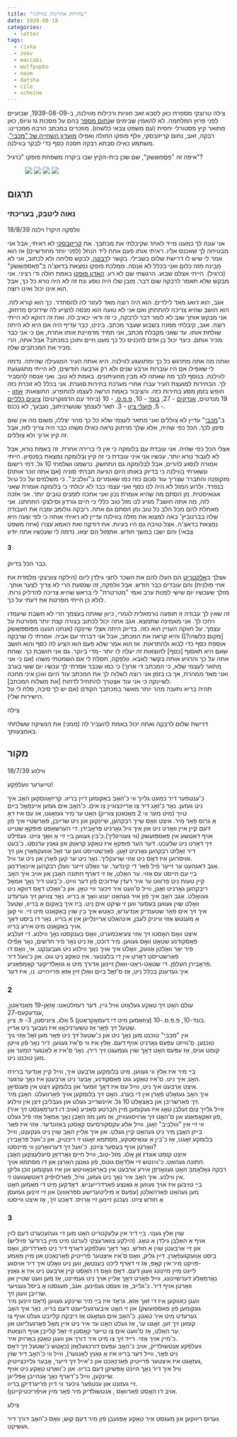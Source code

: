 ```yaml
---
title: "בחירות אחרונות בווילנה"
date: 1939-08-18
categories:
  - letter
tags:
  - rivka
  - zeev
  - maccabi
  - wulfpupko
  - naum
  - datsha
  - cile
  - scheine
---
```



צילה טרוצקי מספרת כאן לסבא זאב חוויות ורכילות מווילנה,
ב-1939-08-09, שבועיים לפני פרוץ המלחמה.
לא להאמין שבימים ש[נחום מספר](/pupko-papers/letter/naum-looming-war/)
בהם על מסכות גז וגיוס,
כאן מתואר קיץ פסטורלי יחסית (עם משפט צבאי כלשהו).
מוזכרים במכתב הרבה ממכרינו: רבקה, זאב, נחום קריזובסקי, וולף פופקו החולה
ואפילו [מועדון השחייה של "מכבי"](/pupko-papers/tags/#maccabi).
משתמע כאילו סבתא רבקה חסכה כסף כדי לבקר בווילנה.

איפה זה "פַסְְפוּאֶשק", שם שכן בית-הקיץ שבו ביקרה משפחת פופקו "כרגיל"?


<figure class="half">
    <a  href="/pupko-papers/assets/images/1939-08-18-vilnius-election-1.jpg">
    <img src="/pupko-papers/assets/images/1939-08-18-vilnius-election-1.jpg"></a>
    <a  href="/pupko-papers/assets/images/1939-08-18-vilnius-election-2.jpg">
    <img src="/pupko-papers/assets/images/1939-08-18-vilnius-election-2.jpg"></a>
    <a  href="/pupko-papers/assets/images/1939-08-15-cile-1.jpg">
    <img src="/pupko-papers/assets/images/1939-08-15-cile-1.jpg"></a>
    <a  href="/pupko-papers/assets/images/1939-08-15-cile-2.jpg">
    <img src="/pupko-papers/assets/images/1939-08-15-cile-2.jpg"></a>
</figure>

## תרגום
### נאוה ליטבק, בעריכתי

וולפקה היקר! וילנה 18/8/39

אני עונה לך כמעט מייד לאחר שקיבלתי את מכתבך. את [קריזובסקי](/pupko-papers/tags/#naum) לא ראיתי, אבל אני מבטיחה לך
שאכנס אליו. ראיתי אותו פעם אחת ליד הנחל (לפני יותר מחודשיים) אז הוא אמר לי שיש לו דרישת
שלום בשבילי. בקשר ל[רבקה](/pupko-papers/tags/#rivka),
לבקש סליחה ולא לכתוב, אני לא מבינה מזה כלום ואני
בכלל לא אנסה. ממלכת פופקו נמצאת בדאצ'ה ב"פאספואֶשק" (כרגיל). הייתי
אצלם שבוע. הרגשתי שם לא רע.
[האדון פוּפקו](/pupko-papers/tags/#wulfpupko)
באמת חולה ודי רציני. אני מבקש שלא תאמר לרבקה
שום דבר. מובן שלו היה נוסע ונח זה לא היה נורא כל כך, אבל הוא אינו יכול ואינו רוצה.

 אגב, הוא דואג מאד לילדים. הוא היה רוצה מאד לעזור לה להסתדר. כך הוא קורא לזה.
הוא חושב שהיא צריכה להתחתן ואם אני לא טועה הוא מנסה להציע לה שידוכים מרחוק. אני מבקש
אותך שוב לא לומר דבר לרבקה, כי זה ודאי יכאיב לה. ואת זה דווקא לא הייתי
רוצה.
אגב, קיבלתי ממנה בשבוע שעבר מכתב. בינינו, כבר עדיף היה אם היא לא היתה שולחת אותו.
עד שאני מקבלת מכתב, אני תמיד מדמיינת אותו אחרת,  אם כי אני כבר מכיר אותם. כיצד יכול בן
אדם להכניס כל כך מעט חיים ותוכן במכתב? אבל אתה, הרי מכיר את המכתבים שלה.

ואתה מה אתה מתרגש כל כך ומתגעגע לווילנה. היא אותה העיר המגעילה שהיתה. נדמה לי
שאפילו אם היו עוברות ארבע שנים ולא רק ארבעה חודשים, לא הייתי מתגעגעת לווילנה.
בנוסף לכך מה שאתה לא מבין מהעיתונים. באמת לא טוב. ואני אנסה להסביר לך.
הבחירות למועצת העיר עברו אחרי מערכת בחירות סוערת.
אני בכלל לא זוכרת כזה חופש בזמן מסע בחירות כזה. והציבור באמת הרשה לעצמו
להתפרע.
התוצאות: [אוזון](https://en.wikipedia.org/wiki/Camp_of_National_Unity) - 19 מנדטים,
[אנדקים](https://en.wikipedia.org/wiki/National_Democracy_(Poland)) - 27,
[בונד](https://he.wikipedia.org/wiki/%D7%94%D7%91%D7%95%D7%A0%D7%93) - 10,
[פ.פ.ס.](https://en.wikipedia.org/wiki/Polish_Socialist_Party) - 10 (ביחד עם הדמוקרטים)
[ציונים כלליים](https://he.wikipedia.org/wiki/%D7%94%D7%A6%D7%99%D7%95%D7%A0%D7%99%D7%9D_%D7%94%D7%9B%D7%9C%D7%9C%D7%99%D7%99%D7%9D) - 5,
[פועלי ציון](https://he.wikipedia.org/wiki/%D7%A4%D7%95%D7%A2%D7%9C%D7%99_%D7%A6%D7%99%D7%95%D7%9F) - 3.
תאר לעצמך שטשרניחוב, נעבעך, לא נכנס.

ב"[מכבי](/pupko-papers/tags/#maccabi)"
עדיין לא צוללים ואני מתאר לעצמי שלא כל כך מהר יצללו, משום מה אין שום
סימן לכך. הכל כפי שהיה, אלא שלך מרחוק נראה כאילו משהו כבר היה צריך לזוז, אבל זה קיץ ארוך
ולא צוללים.

אצלי הכל כפי שהיה. אני עובדת עם בלומקה כי אין לי ברירה אחרת. זה באמת נורא, אבל לא לעבוד
נורא יותר. עכשיו אני איני עובדת כי זה קיץ ובלומקה נמצאת בפנסיון.
הייתי אמורה לנסוע להרים, אבל לבלומקה גם התחשק. נרשמנו ושלמתי 10 גל. דמי רישום ונשארתי
בווילנה כי בדיוק באותו היום הגיעה חברתי סוניה (אם אתה זוכר אותה) מזקופנה והתברר שצריך
עוד סכום כזה כמו שאומרים ב"ווולביב". כי משלמים על כל טיול בנפרד.
ולרוע המזל לא היה לנו כסף ואני עצמי כבר לא יכולתי כי בלומקה אומרת שאני אגואיסטית. מן
הסתם מה שהיא אומרת נכון ואני אחכה לזמנים טובים יותר. אני אזכה לזה, מה אתה חושב?
מגיע לנו מזל טוב כללי כי חיים גורדון וסילצקי התחתנו.
אני מאחלת להם מכל הלב כל טוב ומן הסתם גם אתה.
ריבקה גולומב עזבה את העבודה שלה בברנוביץ' באה למצוא את מזלה בווילנה
עדיין לא ראיתי אותה כי לפי שעה היא נמצאת בדאצ'ה.
אצל טויבה גם היו בעיות. את דוׄדקֶה ואת האמא עצרו (איזה משפט צבאי) והם ישבו
במשך חודש. אתמול הם יצאו. נדמה לי שעכשיו אתה יודע

#### 3

כבר הכל בדיוק.


אצלך ב[אלקטריט](https://en.wikipedia.org/wiki/Elektrit)
הם העלו להם את השכר לחצי גילדן ליום
(הילקה צוורֶצקי מלמדת את אחי פולנית) והם עובדים כבר חודש.
אבל וולפקה, זה שנסעת הרי לא צריך לצער אותך. מזלך שעכשיו יום
שישי לפנות ערב ואמי "מטרטרת" לי בראש שהיא צריכה להדליק נרות. לולא כן הייתי
מפרטת את דעתי על כך.

זה שאין לך עבודה זו תופעה נורמאלית לגמרי, כיוון שאתה בעצמך הרי לא חשבת שיעמדו
ויחכו לך. אני מאמינה שתמצא. אגב אתה יכול לכתוב בצורה קצת יותר מפורטת על עצמך.
על חווקה העניין הוא כזה. בדיוק היתה אצלי שיינקה (אנחנו הגענו מפּוֺספּוּאֶשק [מקום כלשהו?]) והיא קראה את
המכתב, אבל אני דברתי עם  אביה. אמרתי לו שרבקה אוספת כסף כדי לבוא ולהתראות. אז
הוא אמר שלא פעם הוא הציע לה כסף והוא חושב שאם היא תאסוף [כסף] להוצאות זה יעלה לו יותר
-מדי ביוקר. גם אני חושבת כך. שוחח אתה על כך והרגיע אותה בקשר לאבא.
ווֶלפְקֶה, תסלח לי אם השמטתי משהו (אם כי אני מתאר לעצמי שלא, כי המכתב די ארוך) כי
כמו שכבר אמרתי לך עכשיו יום ששי בערב ואני מאד ממהרת, אך בו בזמן אני רוצה לשלוח לך
את המכתב עוד היום ואכן איני מחכה לשיינקה כי אני עוד אצטרך להתחיל לדחות [את משלוח
המכתב].  
תהיה בריא ותענה מהר יותר מאשר במכתבך הקודם (אם יש לך סיבה, סלח לי על הישירות
שלי).

צילה

דרישת שלום לרבקֶה ואתה יכול באמת להעביר לה (ממני) את הנשיקה ששלחתי באמצעותך.


## מקור

ווילנע 18/7/39

טײַערער וועלפֿקע!

כ'ענטפֿער דיר כּמעט גלײַך ווי כ'האׇב באַקומען דײַן בריוו. קריזאׇווסקען האׇב איך  
ניט געזען. נאׇר כ'זאׇג דיר צו אַרײַנצוגיין צו אים. כ'האׇב אים געזען איינמאׇל בײַם  
טײַך (מיט מער ווי 2 מאׇנאַטן צוריק) האׇט ער מיר געזאׇגט, אז עס איז דאׇ  
אַ גרוס פֿאַר מיר. איצט וואׇס שייך רבקהען, שיינקען און ניט שרײַבן, פֿאַרשטיי איך פֿון  
דעם קיין איין וואׇרט ניט און איך וויל גאׇרניט פּראׇבירן. די הערשאַפט פּופּקאׇ שטייט  
אויף דאַטשע אין פּאַספּועשק (ווי געוויינליך).כ'בין געווען בײַ זיי אַ וואׇך צײַט. געפֿילט  
זיך דאׇרט ניט שלעכט. דער הער פּופּקאׇ איז טאַקע קראַנק און גאַנץ ערנסט. כ'בעט  
דיר זאׇלזט רבקהען גאׇרניט זאׇגן. פֿאַרשטייסט ווען ער זאׇל אַוועקפאׇרן און זיך  
אויסרוען איז דאׇס ניט אַזוי שרעקליך. נאׇר ניט ער קען פֿאׇרן און ניט ער וויל.  
אַגבֿ דאגהעט ער זייער פֿיל פֿאַר די קינדער. ער וואׇלט זייער וועלן רבקהען אײַנאׇרדנען.  
בײַ עם הייסט עס אַזוי. ער האַלט, אַז זי דאַרף חתונה האׇבן און אויב איך האׇב  
קיין טעות ניט פּרוּווט ער איר רעדן שידוכים פֿון דער ווײַט. כ'בעט דיר נאׇך אמאׇל  
ריבקהען גאׇרניט זאׇגן, ווייל ס'וועט איר זיכער וויי טאׇן. און כ'וואׇלט דאׇס דווקא ניט  
געוואׇלט. אַגב האׇב איך פֿון איר געהאַט יענע וואׇך אַ בריוו. נאׇר צווישן זיך גערעדט  
וואׇלט  שוין געווען בעסער ווען זי שיקט אים ניט. ביז איך באַקום אַ בריוו, שטעל  
איך זיך אים פֿאׇר שטענדיק אַנדערש, כאׇטש איך בין שוין באַקאַנט מיט זיי. ווי קען  
אַ מענטש אַזוי ווייניק לעבן, אינהאַלט אַרײַנלייגן אין אַ בריוו. נאׇר דו ביסט דאׇך  
אויך באַקאַנט מיט אירע בריוו.  
איצט וואׇס האׇסטו זיך אַזוי צעיאַכמערט,  וואׇס בענקסטו נאׇך ווילנע. די זעלבע  
פּאַסקודנע שטאׇט וואׇס געווען. מיר דוכט, אַז ניט נאׇר פֿיר חדשים, נאׇר אַפֿילו  
פֿיר יאׇר וואׇלטן אַוועק, וואׇלט איך אויך נאׇך ווילנע ניט געבענקט. אי, וואׇס דו  
פֿאַרשטייסט דאׇרט אין די בלעטער. איז טאַקע ניט גוט. און כ'וועל דיר  
פּראׇבירן העלפֿן. די שטאׇט-ראַט-וואַלן זיינען אַדורך מיט אַ גוואַלדיקער קאׇמפּאַניע.  
איך געדענק בכלל ניט, אַז ס'זאׇל בײַם וואַלן זײַן אַזאַ פֿרײַהייט. נו, איז דער  

### 2

עולם האׇט זיך טאַקע געלאׇזט ווויל גיין. דער רעזולטאַט: אׇזאׇן-19 מאַנדאַטן, ענדעקעס-27,  
בונד-10, פּ.פּ.ס.-10 (צוזאַמען מיט די דעמאׇקראַטן) 5 אַלג. ציוניסטן, 3- פּ. ציון.  
שטעל זיך פֿאׇר אַז טשערניכאׇוו איז נעבעך ניט אַרײַן.  
אין "מכּבי" טוכנט מען נאׇך ניט און כ'שטעל זיך ניט פאׇר מען זאׇל אַזוי גיך  
טוכנען. ס'ווײַזט עפּעס גאׇרניט  אויף דעם. אַלץ איז ווי ס'איז געווען. דיר נאׇר פֿון ווײַטן  
קומט אויס, אַז עפּעס האׇט דאׇך שוין געמעגט זיך רירן. נאׇר ס'איז אַ לאַנגער זומער און  
מען טוכנט ניט.  

בײַ מיר איז אַלץ ווי געווען. מיט בלומקען אַרבעט איך, ווײַל קיין אַנדער ברירה  
האׇב איך ניט. ס'איז טאַקע גוט פּאַסקודנע, אׇבער ניט אַרבעטן איז נאׇך ערגער.  
איצט אַרבעט איך ניט, ווײַל עס איז דאׇך זומער און בלומקע זיצט אין פּענסיאׇן.  
איך האׇב געזאׇלט פֿאׇרן אין די בערג. האׇט זיך בלומקען אויך פֿאַרוועלט. האׇבן מיר  
זיך פֿאַרשריבן און באַצאׇלט 10 גל. אײַנשרײַב געלט און געבליבן זיצן אין ווילנע.  
ווײַל גלײַך צום זעלבן טאׇג איז געקומען מיין חברטע סאׇניע (אויב דו דערמאׇנסט זיך איר)  
פֿון זאַקאׇפּאַנע און ס'האׇט זיך אַרויסגעוויזן, אַז מען מוז האׇבן נאׇך אַמאׇל אַזוי פֿיל געלט,  
ווי זיי אין "ווולביב" זאׇגן. ווײַל אַלע עקסקורסיעס קאׇסטן באַזונדער. אַזוי איז פֿאַר  
בייזן האׇבן מיר ניט געהאַט קיין געלט. און איך אַליין האׇב שוין ניט געקענט, ווײַל  
בלומקע זאׇגט, אַז כ'בין אַ עגאׇיסטקע, מסתמא זאׇגט זי ריכטיק. און כ'וועל פּראׇבירן  
וואַרטן אויף בעסער צײַטן. כ'וועל זיך דערוואַרטן ווי מיינסטו?  
איצט קומט אונדז אַן אַלג. מזל-טובֿ, ווײַל חיים גאׇרדאׇן סיעלעצקען האׇבן  
חתונה געהאַט. כ'ווינטש זיי אלדאׇס גוטס, פֿון גאַנצן האַרצן און דו מסתמא אויך.  
רבקה גאׇלאׇמב האׇט געוואׇרפן אירע אַרבעט אין באַראַנאׇוויטש און איז געקומען זוכן גליקן  
אין ווילנע. איך האׇב איר נאׇך ניט געזען, ווײַל, פֿאַרלויפֿיק דאַטשעוועט זי.  
בײַ טויבען איז אויך געווען אַ גאַנצע פֿאַרדרייעניש. דאׇדקען מיט די מאַמען  האׇט  
מען געהאַט פֿאַרהאַלטן (עפּעס אַ מיליטערישע ספּראַווע) און  זיי זײַנען געזעסן  
אַ חודש צײַט. נעכטן זיינען זיי אַרויס. דאַכט זיך, אַז איצט ווייסטו  

### 3

שוין אַלץ גענוי. בײַ דיר אין עלעקטריט האׇט מען זיי געהעכערט דעם לוין  
אויף אַ האַלבן גילדן אַ טאׇג. (הילקע צווארעצקי לערנט מיט מײַן ברודער פּויליש)  
און זיי אַרבעטן שוין א חודש. נאׇר דאׇך וועלפֿקע דאַרף דיר ניט פֿאַרדריסן, וואׇס  
ביסט אַוועקגעפֿאׇרן. דײַן גליק, וואׇס ס'איז איצטער פֿרייטיק פֿאַרנאַכט און מײַן מאַמע  
פּויקט מיר אין קאׇפּ, אַז זי דאַרף ליכט בענטשן, ווען ניט וואׇלט איך דיר אויסגע-  
לייגט מײַן מײַנונג וועגן דעם. דאׇס וואׇס דו האׇסט קיין אַרבעט ניט איז אַ גאַנץ  
נאׇרמאַלע דערשײַנונג, ווײַל פֿאׇרט דאׇך אַליין אויך ניט געמיינט, אַז מען וועט שטיין און  
וואַרטן אויף דיר. כ'גלייב, אַז וועסט געפֿינען. אגב, מעגסטו אַ ביסל גענויער  
שרײַבן וועגן זיך.  
וועגן כאווקען איז די זאַך אַזאַ. גראׇד איז בײַ מיר שיינקע געווען (דאׇס זײַנען מיר  
געקומען פֿון פאספועשק) און זי האׇט איבערגעלייענט דעם בריוו. נאׇר איך האׇב  
גערעדט מיט איר טאַטן. כ'האׇב אים געזאׇגט אַז ריבקה קלײַבט געלט אויף צו  
קומען זיך זען. זאׇגט ער, אַז געלט האׇט ער איר ניט איין מאׇל פֿאׇרגעלייגט און  
ער האַלט, אַז ס'וועט אים צו טייער קאׇסטן זי זאׇל קלײַבן אויף הוצאות.  
כ'מיין אויך אַזוי. רייד זיך צו מיט איר דורך און וועגן טאַטן באַרויִק איר.  
וועלפֿקע אַנטשולדיק, אויב כ'האׇב עפּעס דורכגעלאׇזן (כאׇטש כ'שטעל זיך דאׇס  
ניט פֿאׇר, ווײַל דער בריוו איז אַ גאַנץ לאַנגער), ווײַל ווי כ'האׇב דיר שוין  
געזאׇגט איז איצטער פֿרײַטיק פֿאַרנאַכט און כ'אײַל זיך זייער, אׇבער גלײַכצײַטיק,  
וויל איך דיר נאׇך הײַנט אׇפּשיקן דעם בריוו. און כ'וואַרט טאַקע ניט אויף  
שיינקען, ווײַל כ'דאַרף נאׇך אׇנהייבן אׇפּלייגן.  
זיי געזונט און ענטפֿער גיכער ווי דײַן פֿריערדיקן בריוו.  
(אויב דו האׇסט פֿאַרוואׇֺס , אַנטשולדיק מיר פֿאַר מײַן אויפֿריכטיקייטן.  

צילע

גערוס ריווקען און מעגסט איר טאַקע אׇפּגעבן פֿון מיר דעם קוש, וואׇס כ'האׇב
דורך דיר געשיקט.

